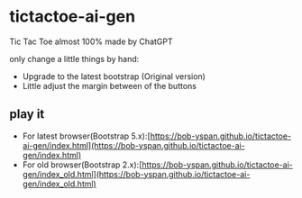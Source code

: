 # tictactoe-ai-gen
Tic Tac Toe almost 100% made by ChatGPT

only change a little things by hand:
* Upgrade to the latest bootstrap (Original version)
* Little adjust the margin between of the buttons

## play it
* For latest browser(Bootstrap 5.x):[https://bob-yspan.github.io/tictactoe-ai-gen/index.html](https://bob-yspan.github.io/tictactoe-ai-gen/index.html)
* For old browser(Bootstrap 2.x):[https://bob-yspan.github.io/tictactoe-ai-gen/index_old.html](https://bob-yspan.github.io/tictactoe-ai-gen/index_old.html)
